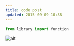 ```yaml
---
title: code post
updated: 2015-09-09 10:38
---
```


```python
from library import function
```

![alt](/img/leishu.jpg)
